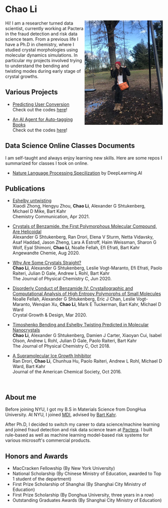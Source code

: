 # Chao Li

  <img align="right" src="doc/info/ChaoLi_CentralPark2020.JPG" width="250">

  <!-- <img src="doc/info/ChaoLi_CentralPark2020.JPG" width="200" class="align-right" > -->
  <!-- ![image-title-here](doc/info/ChaoLi_CentralPark2020.JPG){: .align-right width="200"} -->
  
Hi! I am a researcher turned data scientist, currently working at Pactera in the fraud detection and risk data science team. From a previous life I have a Ph.D in chemistry, where I studied crystal morphologies using molecular dynamics simulations. In particular my projects involved trying to understand the bending and twisting modes during early stage of crystal growths.

## Various Projects

* [Predicting User Conversion](https://github.com/cl3080/Predicting-User-Conversion)    
Check out the codes [here](http://htmlpreview.github.io/?https://github.com/cl3080/Predicting-User-Conversion/blob/master/Predict_user_conversion.html)!

* [An AI Agent for Auto-tagging Books](https://cl3080.github.io/ChaoLi.io/)    
Check out the codes [here](https://github.com/cl3080/Auto-tagging-Books-Using-BERT)!

## Data Science Online Classes Documents
I am self-taught and always enjoy learning new skills. Here are some repos I summarized for classes I took on online.  
* [Nature Language Processing Specilization](https://github.com/cl3080/Natural_Language_Processing_Specialization) by DeepLearning.AI


## Publications

* [Eshelby untwisting](https://pubs.rsc.org/en/content/articlelanding/2021/CC/D1CC01431E#!divAbstract)   
  Xiaodi Zhong, Hengyu Zhou, **Chao Li**, Alexander G Shtukenberg, Michael D Mike, Bart Kahr  
  Chemistry Communication, Apr 2021.
  
* [Crystals of Benzamide, the First Polymorphous Molecular Compound, Are Helicoidal](https://onlinelibrary.wiley.com/doi/abs/10.1002/ange.202005738)   
  Alexander G Shtukenberg, Ran Drori, Elena V Sturm, Netta Vidavsky, Asaf Haddad, Jason Zheng, Lara A Estroff, Haim Weissman, Sharon G Wolf, Eyal Shimoni, **Chao Li**, Noalle Fellah, Efi Efrati, Bart Kahr  
  Angewandte Chemie, Aug 2020.

*   [Why Are Some Crystals Straight?](https://pubs.acs.org/doi/abs/10.1021/acs.jpcc.0c04258)  
  **Chao Li**, Alexander G Shtukenberg, Leslie Vogt-Maranto, Efi Efrati, Paolo Raiteri, Julian D Gale, Andrew L Rohl, Bart Kahr       
  The Journal of Physical Chemistry C, Jun 2020. 
  
* [Disorderly Conduct of Benzamide IV: Crystallographic and Computational Analysis of High Entropy Polymorphs of Small Molecules](https://pubs.acs.org/doi/abs/10.1021/acs.cgd.0c00096)   
  Noalle Fellah, Alexander G Shtukenberg, Eric J Chan, Leslie Vogt-Maranto, Wenqian Xu, **Chao Li**, Mark E Tuckerman, Bart Kahr, Michael D Ward   
  Crystal Growth & Design, Mar 2020.
  
* [Timoshenko Bending and Eshelby Twisting Predicted in Molecular Nanocrystals](https://pubs.acs.org/doi/abs/10.1021/acs.jpcc.8b08261)   
  **Chao Li**, Alexander G Shtukenberg, Damien J Carter, Xiaoyan Cui, Isabel Olson, Andrew L Rohl, Julian D Gale, Paolo Raiteri, Bart Kahr  
  The Journal of Physical Chemistry C, Oct 2018. 

* [A Supramolecular Ice Growth Inhibitor](https://pubs.acs.org/doi/abs/10.1021/jacs.6b08267)   
  Ran Drori, **Chao Li**, Chunhua Hu, Paolo Raiteri, Andrew L Rohl, Michael D Ward, Bart Kahr  
  Journal of the American Chemical Society, Oct 2016. 
  
<br>

## About me

Before joining NYU, I got my B.S in Materials Science from DongHua University. At NYU, I joined [MDI](https://www.nyumdi.com/), advised by [Bart Kahr](https://www.kahrlab.com/).

After Ph.D, I decided to switch my career to data science/machine learning and joined fraud detection and risk data science team at [Pactera](https://en.pactera.com/). I built rule-based as well as machine learning model-based risk systems for various microsoft's commercial products.


## Honors and Awards

* MacCracken Fellowship (By New York University)   
* National Scholarship (By Chinese Ministry of Education, awarded to Top 1 student of the department)  
* First Prize Scholarship of Shanghai (By Shanghai City Ministry of Education)   
* First Prize Scholarship (By Donghua University, three years in a row)  
* Outstanding Graduates Awards (By Shanghai City Ministry of Education)  

<br>

<!-- email: chaoli930712 at gmail.com -->
